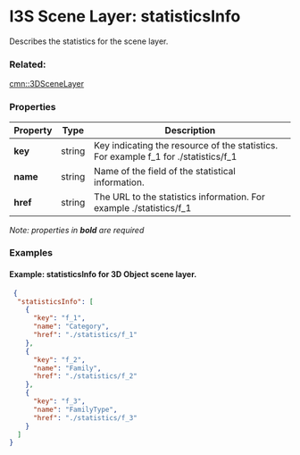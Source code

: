 # I3S Scene Layer: statisticsInfo

Describes the statistics for the scene layer.

### Related:

[cmn::3DSceneLayer](3DSceneLayer.cmn.md)
### Properties

| Property | Type | Description |
| --- | --- | --- |
| **key** | string | Key indicating the resource of the statistics. For example f_1 for  ./statistics/f_1 |
| **name** | string | Name of the field of the statistical information. |
| **href** | string | The URL to the statistics information. For example ./statistics/f_1 |

*Note: properties in **bold** are required*

### Examples 

#### Example: statisticsInfo for 3D Object scene layer. 

```json
 {
  "statisticsInfo": [
    {
      "key": "f_1",
      "name": "Category",
      "href": "./statistics/f_1"
    },
    {
      "key": "f_2",
      "name": "Family",
      "href": "./statistics/f_2"
    },
    {
      "key": "f_3",
      "name": "FamilyType",
      "href": "./statistics/f_3"
    }
  ]
} 
```

